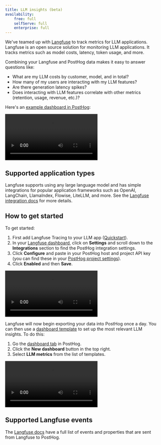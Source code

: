 ```yaml
---
title: LLM insights (beta)
availability:
    free: full
    selfServe: full
    enterprise: full
---
```


We've teamed up with [Langfuse](https://langfuse.com/docs/analytics/posthog) to track metrics for LLM applications. Langfuse is an open source solution for monitoring LLM applications. It tracks metrics such as model costs, latency, token usage, and more.

Combining your Langfuse and PostHog data makes it easy to answer questions like:

- What are my LLM costs by customer, model, and in total?
- How many of my users are interacting with my LLM features?
- Are there generation latency spikes?
- Does interacting with LLM features correlate with other metrics (retention, usage, revenue, etc.)?

Here's an [example dashboard in PostHog](https://eu.posthog.com/shared/HPOaK5zNVkP062nQJQJoooXe61l15w):

![LLM analytics example dashboard](https://res.cloudinary.com/dmukukwp6/video/upload/v1711368021/posthog.com/contents/docs/llm-example-dash.mp4)

## Supported application types

Langfuse supports using any large language model and has simple integrations for popular application frameworks such as OpenAI, LangChain, LlamaIndex, Flowise, LiteLLM, and more. See the [Langfuse integration docs](https://langfuse.com/docs/integrations/overview) for more details.

## How to get started

To get started:

1. First add Langfuse Tracing to your LLM app ([Quickstart](https://langfuse.com/docs/get-started)).
2. In your [Langfuse dashboard](https://cloud.langfuse.com/), click on **Settings** and scroll down to the **Integrations** section to find the PostHog integration settings.
3. Click **Configure** and paste in your PostHog host and project API key (you can find these in your [PostHog project settings](https://us.posthog.com/settings/project)).
4. Click **Enabled** and then **Save**.

![How to set up the Langfuse PostHog integration](https://res.cloudinary.com/dmukukwp6/video/upload/v1713785335/posthog.com/contents/languse.mp4)

Langfuse will now begin exporting your data into PostHog once a day. You can then use a [dashboard template](/docs/product-analytics/dashboards) to set up the most relevant LLM insights. To do this:

1. Go the [dashboard tab](https://us.posthog.com/dashboard) in PostHog.
2. Click the **New dashboard** button in the top right.
3. Select **LLM metrics** from the list of templates.

![How to create an LLM analytics dashboard using the template](https://res.cloudinary.com/dmukukwp6/video/upload/v1711368118/posthog.com/contents/docs/llm-create-dash.mp4)

## Supported Langfuse events

The [Langfuse docs](https://langfuse.com/docs/analytics/posthog#events) have a full list of events and properties that are sent from Langfuse to PostHog.